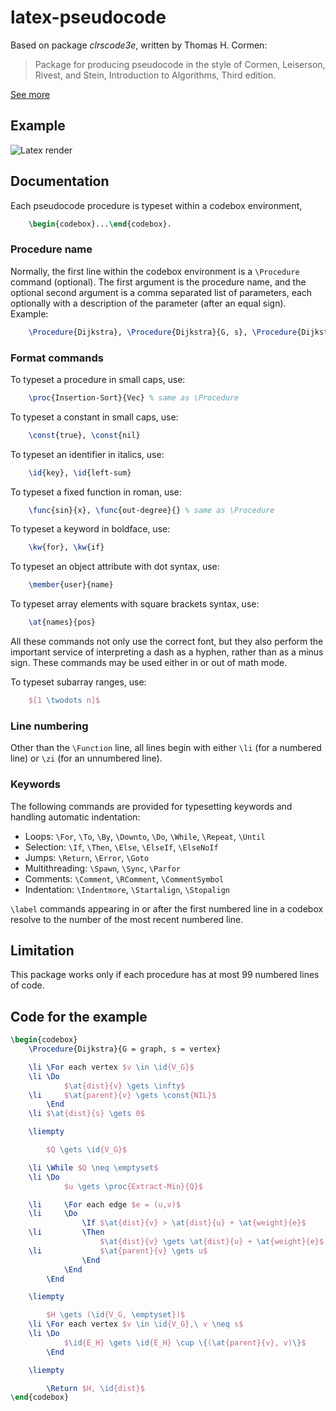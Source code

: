 latex-pseudocode
================

Based on package _clrscode3e_, written by Thomas H. Cormen:

> Package for producing pseudocode in the style of Cormen, Leiserson,
> Rivest, and Stein, Introduction to Algorithms, Third edition.

[See more](http://www.cs.dartmouth.edu/~thc/clrscode/)


Example
-------

![Latex render](https://github.com/esneider/latex-pseudocode/raw/master/images/Dijkstra.png "Pseudocode for Dijkstra's algorithm")


Documentation
-------------


Each pseudocode procedure is typeset within a codebox environment,
```tex
    \begin{codebox}...\end{codebox}.
```

### Procedure name


Normally, the first line within the codebox environment is a `\Procedure`
command (optional). The first argument is the procedure name, and the
optional second argument is a comma separated list of parameters, each
optionally with a description of the parameter (after an equal sign).
Example:
```tex
    \Procedure{Dijkstra}, \Procedure{Dijkstra}{G, s}, \Procedure{Dijkstra}{G = graph, s = vertex}
```

### Format commands


To typeset a procedure in small caps, use:
```tex
    \proc{Insertion-Sort}{Vec} % same as \Procedure
```


To typeset a constant in small caps, use:
```tex
    \const{true}, \const{nil}
```


To typeset an identifier in italics, use:
```tex
    \id{key}, \id{left-sum}
```


To typeset a fixed function in roman, use:
```tex
    \func{sin}{x}, \func{out-degree}{} % same as \Procedure
```


To typeset a keyword in boldface, use:
```tex
    \kw{for}, \kw{if}
```


To typeset an object attribute with dot syntax, use:
```tex
    \member{user}{name}
```


To typeset array elements with square brackets syntax, use:
```tex
    \at{names}{pos}
```


All these commands not only use the correct font, but they also perform
the important service of interpreting a dash as a hyphen, rather than as
a minus sign. These commands may be used either in or out of math mode.


To typeset subarray ranges, use:
```tex
    $[1 \twodots n]$
```


### Line numbering


Other than the `\Function` line, all lines begin with either `\li` (for
a numbered line) or `\zi` (for an unnumbered line).


### Keywords


The following commands are provided for typesetting keywords and
handling automatic indentation:

+ Loops: `\For`, `\To`, `\By`, `\Downto`, `\Do`, `\While`, `\Repeat`, `\Until`
+ Selection: `\If`, `\Then`, `\Else`, `\ElseIf`, `\ElseNoIf`
+ Jumps: `\Return`, `\Error`, `\Goto`
+ Multithreading: `\Spawn`, `\Sync`, `\Parfor`
+ Comments: `\Comment`, `\RComment`, `\CommentSymbol`
+ Indentation: `\Indentmore`, `\Startalign`, `\Stopalign`


`\label` commands appearing in or after the first numbered line in a
codebox resolve to the number of the most recent numbered line.


Limitation
----------

This package works only if each procedure has at most 99
numbered lines of code.


Code for the example
--------------------

```tex
\begin{codebox}
    \Procedure{Dijkstra}{G = graph, s = vertex}

    \li \For each vertex $v \in \id{V_G}$
    \li \Do
            $\at{dist}{v} \gets \infty$
    \li     $\at{parent}{v} \gets \const{NIL}$
        \End
    \li $\at{dist}{s} \gets 0$

    \liempty

        $Q \gets \id{V_G}$

    \li \While $Q \neq \emptyset$
    \li \Do
            $u \gets \proc{Extract-Min}{Q}$

    \li     \For each edge $e = (u,v)$
    \li     \Do
                \If $\at{dist}{v} > \at{dist}{u} + \at{weight}{e}$
    \li         \Then
                    $\at{dist}{v} \gets \at{dist}{u} + \at{weight}{e}$
    \li             $\at{parent}{v} \gets u$
                \End
            \End
        \End

    \liempty

        $H \gets (\id{V_G, \emptyset})$
    \li \For each vertex $v \in \id{V_G},\ v \neq s$
    \li \Do
            $\id{E_H} \gets \id{E_H} \cup \{(\at{parent}{v}, v)\}$
        \End

    \liempty

        \Return $H, \id{dist}$
\end{codebox}
```

